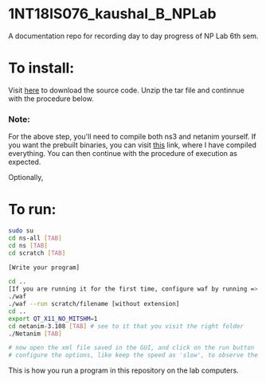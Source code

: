 # 1NT18IS076_kaushal_B_NPLab
A documentation repo for recording day to day progress of NP Lab 6th sem.

# To install:
Visit [here](https://www.nsnam.org/releases/ns-3-30/download/) to download the source code. Unzip the tar file and continnue with the procedure below.

### Note:
For the above step, you'll need to compile both ns3 and netanim yourself. If you want the prebuilt binaries, you can visit [this](https://drive.google.com/file/d/1A34U-phVWJjry_pkU3wtNgcpAM-z2Gur/view?usp=sharing) link, where I have compiled everything. You can then continue with the procedure of execution as expected.

Optionally, 

# To run:

```bash
sudo su
cd ns-all [TAB]
cd ns [TAB]
cd scratch [TAB]

[Write your program]

cd ..
[If you are running it for the first time, configure waf by running => $ ./waf configure]
./waf
./waf --run scratch/filename [without extension]
cd ..
export QT_X11_NO_MITSHM=1
cd netanim-3.108 [TAB] # see to it that you visit the right folder
./Netanim [TAB]

# now open the xml file saved in the GUI, and click on the run button
# configure the options, like keep the speed as 'slow', to observe the packet
```

This is how you run a program in this repository on the lab computers.
